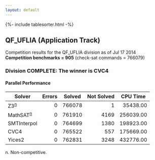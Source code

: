 ```yaml
---
layout: default
---
```

{%- include tablesorter.html -%}

## QF_UFLIA (Application Track)

Competition results for the QF_UFLIA division as of Jul 17 2014
<br/>**Competition benchmarks = 905** (check-sat commands = 766079)

### Division COMPLETE: The winner is CVC4


#### Parallel Performance

<table id="parallel" class="result sorted">
<thead>
<tr>
<th class="center">Solver</th>
<th class="center">Errors</th>
<th class="center">Solved</th>
<th class="center">Not Solved</th>
<th class="center">CPU Time</th>
</tr>
</thead>
<tr>
<td><span class="non-competing-grey">Z3<sup><a href="#fn">n</a></sup></span></td>
<td align="right">0</td>
<td align="right">766078</td>
<td align="right">1</td>
<td align="right">35438.00</td>
</tr>
<tr>
<td><span class="non-competing-grey">MathSAT<sup><a href="#fn">n</a></sup></span></td>
<td align="right">0</td>
<td align="right">761910</td>
<td align="right">4169</td>
<td align="right">256039.00</td>
</tr>
<tr>
<td>SMTInterpol</td>
<td align="right">0</td>
<td align="right">764699</td>
<td align="right">1380</td>
<td align="right">198923.00</td>
</tr>
<tr>
<td>CVC4</td>
<td align="right">0</td>
<td align="right">765522</td>
<td align="right">557</td>
<td align="right">175669.00</td>
</tr>
<tr>
<td>Yices2</td>
<td align="right">0</td>
<td align="right">762831</td>
<td align="right">3248</td>
<td align="right">432776.00</td>
</tr>
</table>

<span id="fn"> n. Non-competitive.</span>
